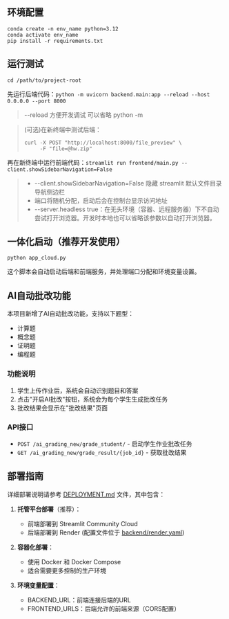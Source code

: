 ## 环境配置

```
conda create -n env_name python=3.12
conda activate env_name
pip install -r requirements.txt
```

## 运行测试

`cd /path/to/project-root`

先运行后端代码：`python -m uvicorn backend.main:app --reload --host 0.0.0.0 --port 8000`

> --reload 方便开发调试
> 可以省略 python -m

> (可选)在新终端中测试后端：
>
> ```
> curl -X POST "http://localhost:8000/file_preview" \
>      -F "file=@hw.zip"
> ```

再在新终端中运行前端代码：`streamlit run frontend/main.py --client.showSidebarNavigation=False`

> - --client.showSidebarNavigation=False 隐藏 streamlit 默认文件目录导航侧边栏
> - 端口将随机分配，启动后会在控制台显示访问地址
> - --server.headless true：在无头环境（容器、远程服务器）下不自动尝试打开浏览器。开发时本地也可以省略该参数以自动打开浏览器。

## 一体化启动（推荐开发使用）

`python app_cloud.py`

这个脚本会自动启动后端和前端服务，并处理端口分配和环境变量设置。

## AI自动批改功能

本项目新增了AI自动批改功能，支持以下题型：
- 计算题
- 概念题
- 证明题
- 编程题

### 功能说明

1. 学生上传作业后，系统会自动识别题目和答案
2. 点击"开启AI批改"按钮，系统会为每个学生生成批改任务
3. 批改结果会显示在"批改结果"页面

### API接口

- `POST /ai_grading_new/grade_student/` - 启动学生作业批改任务
- `GET /ai_grading_new/grade_result/{job_id}` - 获取批改结果

## 部署指南

详细部署说明请参考 [DEPLOYMENT.md](DEPLOYMENT.md) 文件，其中包含：

1. **托管平台部署**（推荐）：
   - 前端部署到 Streamlit Community Cloud
   - 后端部署到 Render (配置文件位于 [backend/render.yaml](file:///d%3A/work/SmarTAI/backend/render.yaml))

2. **容器化部署**：
   - 使用 Docker 和 Docker Compose
   - 适合需要更多控制的生产环境

3. **环境变量配置**：
   - BACKEND_URL：前端连接后端的URL
   - FRONTEND_URLS：后端允许的前端来源（CORS配置）